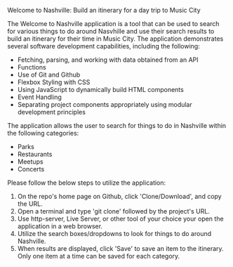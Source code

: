 Welcome to Nashville: Build an itinerary for a day trip to Music City

The Welcome to Nashville application is a tool that can be used to search for various things to do around Nasvhille and use their search results to build an itinerary for their time in Music City. The application demonstrates several software development capabilities, including the following:
  
  - Fetching, parsing, and working with data obtained from an API
  - Functions
  - Use of Git and Github
  - Flexbox Styling with CSS
  - Using JavaScript to dynamically build HTML components
  - Event Handling
  - Separating project components appropriately using modular development principles

The application allows the user to search for things to do in Nashville within the following categories:
  - Parks
  - Restaurants
  - Meetups
  - Concerts

Please follow the below steps to utilize the application:
1. On the repo's home page on Github, click 'Clone/Download', and copy the URL.
2. Open a terminal and type 'git clone' followed by the project's URL.
3. Use http-server, Live Server, or other tool of your choice your open the application in a web browser.
4. Utilize the search boxes/dropdowns to look for things to do around Nashville.
5. When results are displayed, click 'Save' to save an item to the itinerary. Only one item at a time can be saved for each category.
